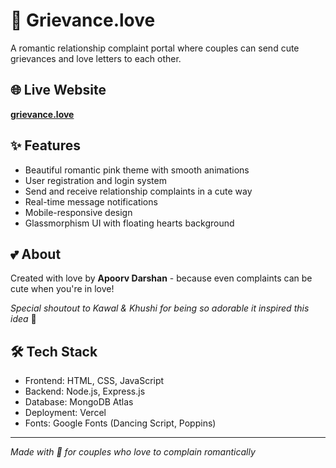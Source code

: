 # 💌 Grievance.love

A romantic relationship complaint portal where couples can send cute grievances and love letters to each other.

## 🌐 Live Website
**[grievance.love](https://grievance.love)**

## ✨ Features
- Beautiful romantic pink theme with smooth animations
- User registration and login system
- Send and receive relationship complaints in a cute way
- Real-time message notifications
- Mobile-responsive design
- Glassmorphism UI with floating hearts background

## 💕 About
Created with love by **Apoorv Darshan** - because even complaints can be cute when you're in love!

*Special shoutout to Kawal & Khushi for being so adorable it inspired this idea* 💖

## 🛠️ Tech Stack
- Frontend: HTML, CSS, JavaScript
- Backend: Node.js, Express.js
- Database: MongoDB Atlas
- Deployment: Vercel
- Fonts: Google Fonts (Dancing Script, Poppins)

---
*Made with 💖 for couples who love to complain romantically*